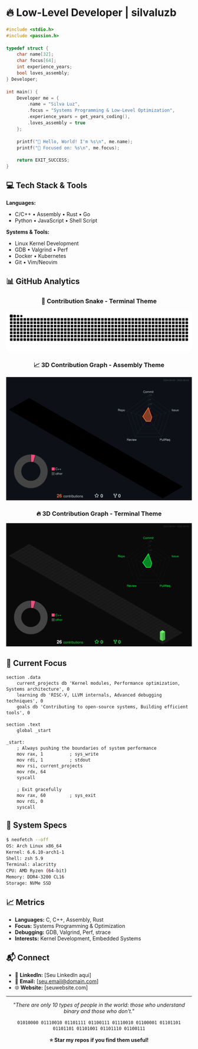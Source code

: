 # 🔥 Low-Level Developer | silvaluzb

```c
#include <stdio.h>
#include <passion.h>

typedef struct {
    char name[32];
    char focus[64];
    int experience_years;
    bool loves_assembly;
} Developer;

int main() {
    Developer me = {
        .name = "Silva Luz",
        .focus = "Systems Programming & Low-Level Optimization",
        .experience_years = get_years_coding(),
        .loves_assembly = true
    };
    
    printf("👋 Hello, World! I'm %s\n", me.name);
    printf("🔧 Focused on: %s\n", me.focus);
    
    return EXIT_SUCCESS;
}
```

## 💻 Tech Stack & Tools

**Languages:**
- C/C++ • Assembly • Rust • Go
- Python • JavaScript • Shell Script

**Systems & Tools:**
- Linux Kernel Development
- GDB • Valgrind • Perf
- Docker • Kubernetes
- Git • Vim/Neovim

## 📊 GitHub Analytics

<div align="center">

### 🐍 Contribution Snake - Terminal Theme
<picture>
  <source media="(prefers-color-scheme: dark)" srcset="https://raw.githubusercontent.com/silvaluzb/silvaluzb/output/github-contribution-grid-snake-dark.svg" />
  <source media="(prefers-color-scheme: light)" srcset="https://raw.githubusercontent.com/silvaluzb/silvaluzb/output/github-contribution-grid-snake.svg" />
  <img alt="github contribution grid snake animation" src="https://raw.githubusercontent.com/silvaluzb/silvaluzb/output/github-contribution-grid-snake-dark.svg" />
</picture>

### 📈 3D Contribution Graph - Assembly Theme
![3D Contributions Assembly](https://raw.githubusercontent.com/silvaluzb/silvaluzb/output-3d-contrib/assembly.svg)

### 🔥 3D Contribution Graph - Terminal Theme  
![3D Contributions Terminal](https://raw.githubusercontent.com/silvaluzb/silvaluzb/output-3d-contrib/terminal.svg)

</div>

## 🎯 Current Focus

```assembly
section .data
    current_projects db 'Kernel modules, Performance optimization, Systems architecture', 0
    learning db 'RISC-V, LLVM internals, Advanced debugging techniques', 0
    goals db 'Contributing to open-source systems, Building efficient tools', 0

section .text
    global _start
    
_start:
    ; Always pushing the boundaries of system performance
    mov rax, 1          ; sys_write
    mov rdi, 1          ; stdout
    mov rsi, current_projects
    mov rdx, 64
    syscall
    
    ; Exit gracefully
    mov rax, 60         ; sys_exit
    mov rdi, 0
    syscall
```

## 🔧 System Specs

```bash
$ neofetch --off
OS: Arch Linux x86_64
Kernel: 6.6.10-arch1-1
Shell: zsh 5.9
Terminal: alacritty
CPU: AMD Ryzen (64-bit)
Memory: DDR4-3200 CL16
Storage: NVMe SSD
```

## 📈 Metrics

- **Languages:** C, C++, Assembly, Rust
- **Focus:** Systems Programming & Optimization
- **Debugging:** GDB, Valgrind, Perf, strace
- **Interests:** Kernel Development, Embedded Systems

## 📬 Connect

- 💼 **LinkedIn:** [Seu LinkedIn aqui]
- 📧 **Email:** [seu.email@domain.com]
- 🌐 **Website:** [seuwebsite.com]

---

<div align="center">

*"There are only 10 types of people in the world: those who understand binary and those who don't."*

```
01010000 01110010 01101111 01100111 01110010 01100001 01101101 01101101 01101001 01101110 01100111
```

**⭐ Star my repos if you find them useful!**

</div>
